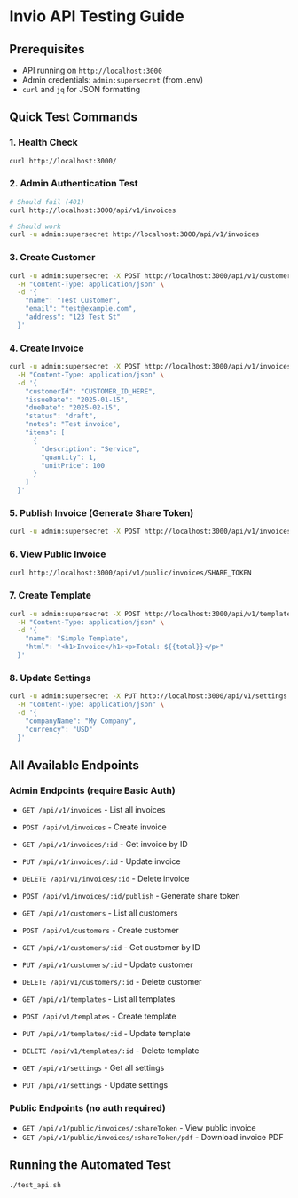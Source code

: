# Invio API Testing Guide

## Prerequisites
- API running on `http://localhost:3000`
- Admin credentials: `admin:supersecret` (from .env)
- `curl` and `jq` for JSON formatting

## Quick Test Commands

### 1. Health Check
```bash
curl http://localhost:3000/
```

### 2. Admin Authentication Test
```bash
# Should fail (401)
curl http://localhost:3000/api/v1/invoices

# Should work
curl -u admin:supersecret http://localhost:3000/api/v1/invoices
```

### 3. Create Customer
```bash
curl -u admin:supersecret -X POST http://localhost:3000/api/v1/customers \
  -H "Content-Type: application/json" \
  -d '{
    "name": "Test Customer",
    "email": "test@example.com",
    "address": "123 Test St"
  }'
```

### 4. Create Invoice
```bash
curl -u admin:supersecret -X POST http://localhost:3000/api/v1/invoices \
  -H "Content-Type: application/json" \
  -d '{
    "customerId": "CUSTOMER_ID_HERE",
    "issueDate": "2025-01-15",
    "dueDate": "2025-02-15",
    "status": "draft",
    "notes": "Test invoice",
    "items": [
      {
        "description": "Service",
        "quantity": 1,
        "unitPrice": 100
      }
    ]
  }'
```

### 5. Publish Invoice (Generate Share Token)
```bash
curl -u admin:supersecret -X POST http://localhost:3000/api/v1/invoices/INVOICE_ID/publish
```

### 6. View Public Invoice
```bash
curl http://localhost:3000/api/v1/public/invoices/SHARE_TOKEN
```

### 7. Create Template
```bash
curl -u admin:supersecret -X POST http://localhost:3000/api/v1/templates \
  -H "Content-Type: application/json" \
  -d '{
    "name": "Simple Template",
    "html": "<h1>Invoice</h1><p>Total: ${{total}}</p>"
  }'
```

### 8. Update Settings
```bash
curl -u admin:supersecret -X PUT http://localhost:3000/api/v1/settings \
  -H "Content-Type: application/json" \
  -d '{
    "companyName": "My Company",
    "currency": "USD"
  }'
```

## All Available Endpoints

### Admin Endpoints (require Basic Auth)
- `GET /api/v1/invoices` - List all invoices
- `POST /api/v1/invoices` - Create invoice
- `GET /api/v1/invoices/:id` - Get invoice by ID
- `PUT /api/v1/invoices/:id` - Update invoice
- `DELETE /api/v1/invoices/:id` - Delete invoice
- `POST /api/v1/invoices/:id/publish` - Generate share token

- `GET /api/v1/customers` - List all customers
- `POST /api/v1/customers` - Create customer
- `GET /api/v1/customers/:id` - Get customer by ID
- `PUT /api/v1/customers/:id` - Update customer
- `DELETE /api/v1/customers/:id` - Delete customer

- `GET /api/v1/templates` - List all templates
- `POST /api/v1/templates` - Create template
- `PUT /api/v1/templates/:id` - Update template
- `DELETE /api/v1/templates/:id` - Delete template

- `GET /api/v1/settings` - Get all settings
- `PUT /api/v1/settings` - Update settings

### Public Endpoints (no auth required)
- `GET /api/v1/public/invoices/:shareToken` - View public invoice
- `GET /api/v1/public/invoices/:shareToken/pdf` - Download invoice PDF

## Running the Automated Test
```bash
./test_api.sh
```